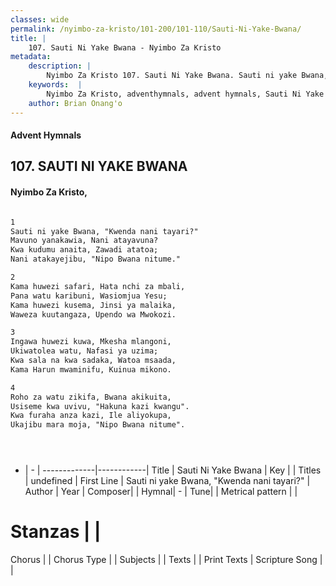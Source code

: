 ```yaml
---
classes: wide
permalink: /nyimbo-za-kristo/101-200/101-110/Sauti-Ni-Yake-Bwana/
title: |
    107. Sauti Ni Yake Bwana - Nyimbo Za Kristo
metadata:
    description: |
        Nyimbo Za Kristo 107. Sauti Ni Yake Bwana. Sauti ni yake Bwana, "Kwenda nani tayari?" Mavuno yanakawia, Nani atayavuna? Kwa kudumu anaita, Zawadi atatoa; Nani atakayejibu, "Nipo Bwana nitume."  
    keywords:  |
        Nyimbo Za Kristo, adventhymnals, advent hymnals, Sauti Ni Yake Bwana, Sauti ni yake Bwana, "Kwenda nani tayari?". 
    author: Brian Onang'o
---
```


#### Advent Hymnals
## 107. SAUTI NI YAKE BWANA
####  Nyimbo Za Kristo,

```txt

1
Sauti ni yake Bwana, "Kwenda nani tayari?"
Mavuno yanakawia, Nani atayavuna?
Kwa kudumu anaita, Zawadi atatoa;
Nani atakayejibu, "Nipo Bwana nitume."

2
Kama huwezi safari, Hata nchi za mbali,
Pana watu karibuni, Wasiomjua Yesu;
Kama huwezi kusema, Jinsi ya malaika,
Waweza kuutangaza, Upendo wa Mwokozi.

3	
Ingawa huwezi kuwa, Mkesha mlangoni,
Ukiwatolea watu, Nafasi ya uzima;
Kwa sala na kwa sadaka, Watoa msaada,
Kama Harun mwaminifu, Kuinua mikono.

4
Roho za watu zikifa, Bwana akikuita,
Usiseme kwa uvivu, "Hakuna kazi kwangu".
Kwa furaha anza kazi, Ile aliyokupa,
Ukajibu mara moja, "Nipo Bwana nitume".





```

- |   -  |
-------------|------------|
Title | Sauti Ni Yake Bwana |
Key |  |
Titles | undefined |
First Line | Sauti ni yake Bwana, "Kwenda nani tayari?" |
Author | 
Year | 
Composer| |
Hymnal|  - |
Tune|  |
Metrical pattern | |
# Stanzas |  |
Chorus |  |
Chorus Type |  |
Subjects | |
Texts |  |
Print Texts | 
Scripture Song |  |
    
